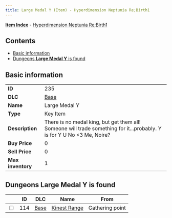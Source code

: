 ```yaml
---
title: Large Medal Y (Item) - Hyperdimension Neptunia Re;Birth1
---
```


[**Item Index**](/neptunia/rb1/item/index.html) - [Hyperdimension Neptunia Re;Birth1](/neptunia/rb1)

## Contents

- [Basic information](#basic-information)
- [Dungeons **Large Medal Y** is found](#dungeons-large-medal-y-is-found)

## Basic information

|   |   |
| -- | -- |
| **ID** | 235 |
| **DLC** | [Base](/neptunia/rb1/dlc/1-base.html) |
| **Name** | Large Medal Y |
| **Type** | Key Item |
| **Description** | There is no medal king, but get them all! Someone will trade something for it...probably. Y is for Y U No &lt;3 Me, Noire? |
| **Buy Price** | 0 |
| **Sell Price** | 0 |
| **Max inventory** | 1 |


## Dungeons **Large Medal Y** is found

|    | ID | DLC | Name | From |
| -- | -- | --- | ---- | ---- |
| <input type="checkbox" id="rb1-dungeon-1-114" class="trackbox" /> | 114 | [Base](/neptunia/rb1/dlc/1-base.html) | [Kinest Range](/neptunia/rb1/dungeon/1-114-kinest-range.html) | Gathering point |

